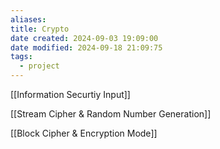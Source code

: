```yaml
---
aliases: 
title: Crypto
date created: 2024-09-03 19:09:00
date modified: 2024-09-18 21:09:75
tags:
  - project
---
```


[[Information Securtiy Input]]

[[Stream Cipher & Random Number Generation]]

[[Block Cipher & Encryption Mode]]